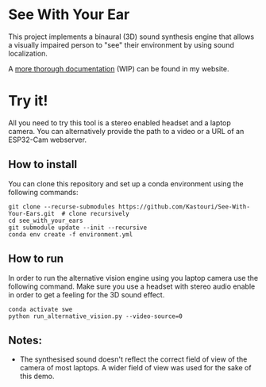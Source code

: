 # See With Your Ear

This project implements a binaural (3D) sound synthesis engine that allows a visually impaired person to "see" 
their environment by using sound localization.

A [more thorough documentation](https://kastouri.github.io/see_with_ear.html) (WIP) can be found in my website. 

# Try it!
All you need to try this tool is a stereo enabled headset and a laptop camera.
You can alternatively provide the path to a video or a URL of an ESP32-Cam webserver.

## How to install
You can clone this repository and set up a conda environment using the following commands:
```
git clone --recurse-submodules https://github.com/Kastouri/See-With-Your-Ears.git  # clone recursively
cd see_with_your_ears
git submodule update --init --recursive
conda env create -f environment.yml
```

## How to run
In order to run the alternative vision engine using you laptop camera use the following command.
Make sure you use a headset with stereo audio enable in order to get a feeling for 
the 3D sound effect.
```
conda activate swe
python run_alternative_vision.py --video-source=0
```

## Notes:
- The synthesised sound doesn't reflect the correct field of view of the camera of most laptops. A wider field of view 
was used for the sake of this demo.
